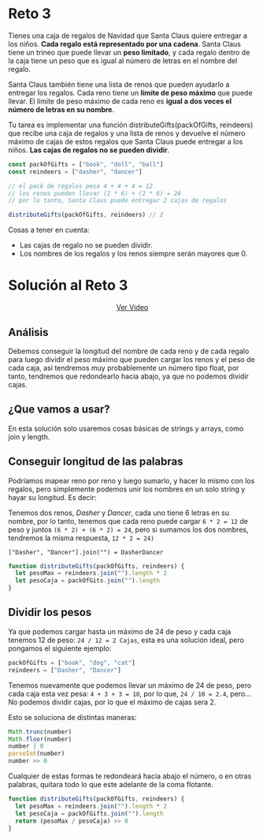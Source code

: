 # Reto 3

Tienes una caja de regalos de Navidad que Santa Claus quiere entregar a los niños. **Cada regalo está representado por una cadena**. Santa Claus tiene un trineo que puede llevar un **peso limitado**, y cada regalo dentro de la caja tiene un peso que es igual al número de letras en el nombre del regalo.

Santa Claus también tiene una lista de renos que pueden ayudarlo a entregar los regalos. Cada reno tiene un **límite de peso máximo** que puede llevar. El límite de peso máximo de cada reno es **igual a dos veces el número de letras en su nombre**.

Tu tarea es implementar una función distributeGifts(packOfGifts, reindeers) que recibe una caja de regalos y una lista de renos y devuelve el número máximo de cajas de estos regalos que Santa Claus puede entregar a los niños. **Las cajas de regalos no se pueden dividir**.

```js
const packOfGifts = ["book", "doll", "ball"]
const reindeers = ["dasher", "dancer"]

// el pack de regalos pesa 4 + 4 + 4 = 12
// los renos pueden llevar (2 * 6) + (2 * 6) = 24
// por lo tanto, Santa Claus puede entregar 2 cajas de regalos

distributeGifts(packOfGifts, reindeers) // 2
```

Cosas a tener en cuenta:

 - Las cajas de regalo no se pueden dividir.
 - Los nombres de los regalos y los renos siempre serán mayores que 0.

# Solución al Reto 3

<div align="center">
  <a href="https://youtu.be/rCFlRQHvTQ8">Ver Video</a>
</div>

## Análisis

Debemos conseguir la longitud del nombre de cada reno y de cada regalo para luego dividir el peso máximo que pueden cargar los renos y el peso de cada caja, así tendremos muy probablemente un número tipo float, por tanto, tendremos que redondearlo hacia abajo, ya que no podemos dividir cajas.

## ¿Que vamos a usar? 

En esta solución solo usaremos cosas básicas de strings y arrays, como join y length.

## Conseguir longitud de las palabras

Podríamos mapear reno por reno y luego sumarlo, y hacer lo mismo con los regalos, pero simplemente podemos unir los nombres en un solo string y hayar su longitud. Es decir:

Tenemos dos renos, *Dasher* y *Dancer*, cada uno tiene 6 letras en su nombre, por lo tanto, tenemos que cada reno puede cargar `6 * 2 = 12` de peso y juntos `(6 * 2) + (6 * 2) = 24`, pero si sumamos los dos nombres, tendremos la misma respuesta, `12 * 2 = 24)`

`["Dasher", "Dancer"].join("") = DasherDancer`

```js
function distributeGifts(packOfGifts, reindeers) {
  let pesoMax = reindeers.join("").length * 2
  let pesoCaja = packOfGits.join("").length
}
```

## Dividir los pesos

Ya que podemos cargar hasta un máximo de 24 de peso y cada caja tenemos 12 de peso: `24 / 12 = 2 Cajas`, esta es una solución ideal, pero pongamos el siguiente ejemplo: 

```js
packOfGifts = ["book", "dog", "cat"]
reindeers = ["Dasher", "Dancer"]
```

Tenemos nuevamente que podemos llevar un máximo de 24 de peso, pero cada caja esta vez pesa: `4 + 3 + 3 = 10`, por lo que, `24 / 10 = 2.4`, pero... No podemos dividir cajas, por lo que el máximo de cajas sera 2.

Esto se soluciona de distintas maneras:

```js
Math.trunc(number)
Math.floor(number)
number | 0
parseInt(number)
number >> 0
```

Cualquier de estas formas te redondeará hacia abajo el número, o en otras palabras, quitara todo lo que este adelante de la coma flotante.

```js
function distributeGifts(packOfGifts, reindeers) {
  let pesoMax = reindeers.join("").length * 2
  let pesoCaja = packOfGifts.join("").length
  return (pesoMax / pesoCaja) >> 0
}
```